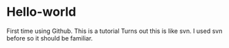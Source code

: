 # Hello-world
First time using Github.  This is a tutorial
Turns out this is like svn.  I used svn before so it should be familiar.
